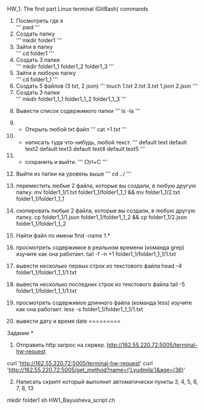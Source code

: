 HW_1. The first part
Linux terminal (GitBash) commands


1) Посмотреть где я  
'''
pwd
'''
2) Создать папку  
'''
mkdir folder1
'''
3) Зайти в папку   
'''
cd folder1
'''
4) Создать 3 папки  
''' 
mkdir folder1_1 folder1_2 folder1_3
'''
5) Зайти в любоую папку  
'''
cd folder1_1
'''
6) Создать 5 файлов 
(3 txt, 2 json) 
'''
touch 1.txt 2.txt 3.txt 1.json 2.json
'''
7) Создать 3 папки  
'''
mkdir folder1_1_1 folder1_1_2 folder1_1_3
'''
8. Вывести список содержимого папки 
'''
ls -la
'''
9) + Открыть любой txt файл 
'''
cat >1.txt
'''
10) + написать туда что-нибудь, любой текст. 
'''
default text
default text2
default text3
default text4
default text5
'''
11) + сохранить и выйти. 
'''
Ctrl+C
'''
12) Выйти из папки на уровень выше 
'''
cd ../
'''
13) переместить любые 2 файла, которые вы создали, в любую другую папку. 
mv folder1_1/1.txt folder1_1/folder1_1_1 && mv folder1_1/2.txt folder1_1/folder1_1_1


14) скопировать любые 2 файла, которые вы создали, в любую другую папку.
cp folder1_1/1.json folder1_1/folder1_1_2 && cp folder1_1/2.json folder1_1/folder1_1_2

15) Найти файл по имени
find -name 1.*

16) просмотреть содержимое в реальном времени (команда grep) изучите как она работает.
tail -f -n +1 folder1_1/folder1_1_1/1.txt

17) вывести несколько первых строк из текстового файла
head -4 folder1_1/folder1_1_1/1.txt

18) вывести несколько последних строк из текстового файла
tail -5 folder1_1/folder1_1_1/1.txt

19) просмотреть содержимое длинного файла (команда less) изучите как она работает.
less -s folder1_1/folder1_1_1/1.txt

20) вывести дату и время
date
=========

Задание *
1) Отправить http запрос на сервер.
http://162.55.220.72:5005/terminal-hw-request 

 curl 'http://162.55.220.72:5005/terminal-hw-request'
 curl 'http://162.55.220.72:5005/get_method?name=('Lyudmila')&age=(36)'

2) Написать скрипт который выполнит автоматически пункты 3, 4, 5, 6, 7, 8, 13

mkdir folder1
sh HW1_Bayusheva_script.ch
